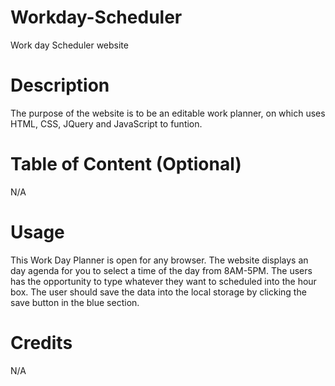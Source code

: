 # Workday-Scheduler
Work day Scheduler website 

# Description

The purpose of the website is to be an editable work planner, on which uses HTML, CSS, JQuery and JavaScript to funtion. 

# Table of Content (Optional)

N/A

# Usage 

This Work Day Planner is open for any browser. The website displays an day agenda for you to select a time of the day from 8AM-5PM. 
The users has the opportunity to type whatever they want to scheduled into the hour box. The user should save the data into the local storage by clicking the 
save button in the blue section. 

# Credits 

N/A 

